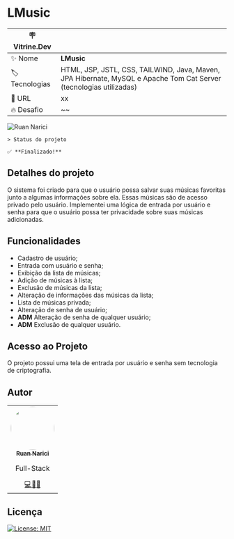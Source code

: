 # LMusic

| :placard: Vitrine.Dev |     |
| -------------  | --- |
| :sparkles: Nome        | **LMusic**
| :label: Tecnologias | HTML, JSP, JSTL, CSS, TAILWIND, Java, Maven, JPA Hibernate, MySQL e Apache Tom Cat Server (tecnologias utilizadas)
| :rocket: URL         | xx
| :fire: Desafio     | ~~

<!-- Inserir imagem com a #vitrinedev ao final do link -->
![Ruan Narici](#vitrinedev)

``` 
> Status do projeto 

✅ **Finalizado!**

```
## Detalhes do projeto
O sistema foi criado para que o usuário possa salvar suas músicas favoritas junto a algumas informações sobre ela. 
Essas músicas são de acesso privado pelo usuário. Implementei uma lógica de entrada por usuário e senha para que o usuário possa ter privacidade sobre suas músicas adicionadas.


## Funcionalidades
* Cadastro de usuário;
* Entrada com usuário e senha;
* Exibição da lista de músicas;
* Adição de músicas à lista;
* Exclusão de músicas da lista;
* Alteração de informações das músicas da lista;
* Lista de músicas privada;
* Alteração de senha de usuário;
* **ADM** Alteração de senha de qualquer usuário;
* **ADM** Exclusão de qualquer usuário.

## Acesso ao Projeto
O projeto possui uma tela de entrada por usuário e senha sem tecnologia de criptografia.

## Autor
<table>
    <tr>
        <td align="center">
            <a href="https://www.linkedin.com/in/ruan-narici/" target="_blank">
                <img style="border-radius: 50%;" src="https://avatars.githubusercontent.com/u/92829669?s=400&u=946a08e899ba7da8f24022a89417e73cf926341f&v=4" width="100px;" alt=""/>
                <br />
                <sub>
                    <b>Ruan Narici</b>
                </sub>
            </a>
            <br />
            <p>Full-Stack</p>
            <a href="https://www.linkedin.com/in/ruan-narici/" title="Ruan Narici" target="_blank">💻👨‍💻</a>
        </td>
    </tr>
</table>

## Licença

[![License: MIT](https://img.shields.io/badge/License-MIT-green.svg)](https://opensource.org/licenses/MIT)

